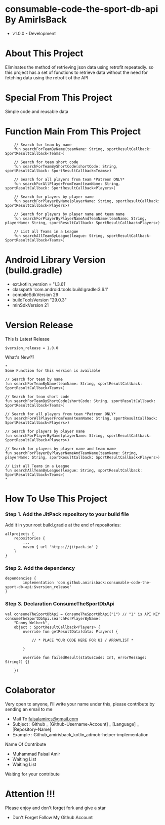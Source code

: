 # consumable-code-the-sport-db-api By AmirIsBack
- v1.0.0 - Development

# About This Project
Eliminates the method of retrieving json data using retrofit repeatedly. so this project has a set of functions to retrieve data without the need for fetching data using the retrofit of the API

# Special From This Project
Simple code and reusable data

# Function Main From This Project
        // Search for team by name
        fun searchForTeamByName(teamName: String, sportResultCallback: SportResultCallback<Teams>)
    
        // Search for team short code
        fun searchForTeamByShortCode(shortCode: String, sportResultCallback: SportResultCallback<Teams>)
    
        // Search for all players from team *Patreon ONLY*
        fun searchForAllPlayerFromTeam(teamName: String, sportResultCallback: SportResultCallback<Players>)
    
        // Search for players by player name
        fun searchForPlayerByName(playerName: String, sportResultCallback: SportResultCallback<Players>)
    
        // Search for players by player name and team name
        fun searchForPlayerByPlayerNameAndTeamName(teamName: String, playerName: String, sportResultCallback: SportResultCallback<Players>)
    
        // List all Teams in a League
        fun searchAllTeamByLeague(league: String, sportResultCallback: SportResultCallback<Teams>)

# Android Library Version (build.gradle)
- ext.kotlin_version = '1.3.61'
- classpath 'com.android.tools.build:gradle:3.6.1'
- compileSdkVersion 29
- buildToolsVersion "29.0.3"
- minSdkVersion 21

# Version Release
This Is Latest Release

    $version_release = 1.0.0

What's New??

    * 
    Some Function for this version is available
    
    // Search for team by name
    fun searchForTeamByName(teamName: String, sportResultCallback: SportResultCallback<Teams>)
    
    // Search for team short code
    fun searchForTeamByShortCode(shortCode: String, sportResultCallback: SportResultCallback<Teams>)
    
    // Search for all players from team *Patreon ONLY*
    fun searchForAllPlayerFromTeam(teamName: String, sportResultCallback: SportResultCallback<Players>)
    
    // Search for players by player name
    fun searchForPlayerByName(playerName: String, sportResultCallback: SportResultCallback<Players>)
    
    // Search for players by player name and team name
    fun searchForPlayerByPlayerNameAndTeamName(teamName: String, playerName: String, sportResultCallback: SportResultCallback<Players>)
    
    // List all Teams in a League
    fun searchAllTeamByLeague(league: String, sportResultCallback: SportResultCallback<Teams>)
    *

# How To Use This Project
<h3>Step 1. Add the JitPack repository to your build file</h3>

Add it in your root build.gradle at the end of repositories:

	allprojects {
		repositories {
			...
			maven { url 'https://jitpack.io' }
		}
	}
  
  
<h3>Step 2. Add the dependency</h3>

	dependencies {
            implementation 'com.github.amirisback:consumable-code-the-sport-db-api:$version_release'
	}
	
<h3>Step 3. Declaration ConsumeTheSportDbApi</h3>

	val consumeTheSportDbApi = ConsumeTheSportDbApi("1") // "1" is API KEY
    consumeTheSportDbApi.searchForPlayerByName(
        "Danny Welbeck",
        object : SportResultCallback<Players> {
            override fun getResultData(data: Players) {
                
                // * PLACE YOUR CODE HERE FOR UI / ARRAYLIST *

            }

            override fun failedResult(statusCode: Int, errorMessage: String?) {}

        })
	

# Colaborator
Very open to anyone, I'll write your name under this, please contribute by sending an email to me

- Mail To faisalamircs@gmail.com
- Subject : Github _ [Github-Username-Account] _ [Language] _ [Repository-Name]
- Example : Github_amirisback_kotlin_admob-helper-implementation

Name Of Contribute
- Muhammad Faisal Amir
- Waiting List
- Waiting List

Waiting for your contribute

# Attention !!!
Please enjoy and don't forget fork and give a star
- Don't Forget Follow My Github Account